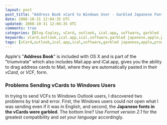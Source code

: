 ```yaml
---           
layout: post
post_title: "Address Book vCard to Windows User - Garbled Japanese Fonts etc."
date: 2008-10-31 12:04:35 UTC
updated: 2008-10-31 12:04:35 UTC
comments: true
categories: [Blog-Cogley, vCard, outlook, ical.app, software, garbled japanese, apple, productivity, VCF, fonts, Address Book, mail, mail.app]
keywords: vCard,outlook,ical.app,ical,software,garbled japanese,apple,productivity,VCF,fonts,Address Book,mail,mail.app
tags: [vCard,outlook,ical.app,ical,software,garbled japanese,apple,productivity,VCF,fonts,Address Book,mail,2.1,mail.app]
---
```

 

[](http://www.flickr.com/photos/81796435@N00/2988297971 "View 'Apple Address Book - Set vCard Format Appropriately for Sharing' on Flickr.com")Apple's "**Address Book**" is included with OS X and is part of the "triumvirate" which also includes Mail.app and iCal.app, gives you the ability to drag address cards to Mail, where they are automatically pasted in their _vCard_, or _VCF_, form. 


### Problems Sending vCards to Windows Users



In trying to send VCFs to Windows Outlook users, I discovered two problems by trial and error. First, the Windows users could not open what I was sending even if it was in English, and second, the **Japanese fonts in the vCards were garbled**. The bottom line? Use _Format version 2.1_ for the greatest compatibility and _set your language_ accordingly. 










